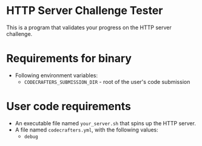 # HTTP Server Challenge Tester

This is a program that validates your progress on the HTTP server challenge.

# Requirements for binary

- Following environment variables:
  - `CODECRAFTERS_SUBMISSION_DIR` - root of the user's code submission

# User code requirements

- An executable file named `your_server.sh` that spins up the HTTP server.
- A file named `codecrafters.yml`, with the following values:
  - `debug`
